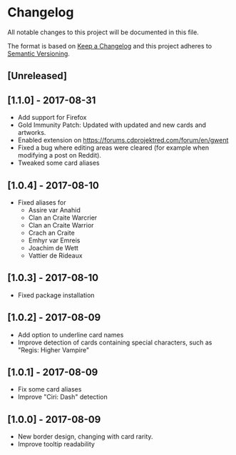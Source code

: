 # Changelog

All notable changes to this project will be documented in this file.

The format is based on [Keep a Changelog](http://keepachangelog.com/en/1.0.0/)
and this project adheres to [Semantic Versioning](http://semver.org/spec/v2.0.0.html).

## [Unreleased]

## [1.1.0] - 2017-08-31

- Add support for Firefox
- Gold Immunity Patch: Updated with updated and new cards and artworks.
- Enabled extension on https://forums.cdprojektred.com/forum/en/gwent
- Fixed a bug where editing areas were cleared (for example when modifying a post on Reddit).
- Tweaked some card aliases

## [1.0.4] - 2017-08-10

- Fixed aliases for
  - Assire var Anahid
  - Clan an Craite Warcrier
  - Clan an Craite Warrior
  - Crach an Craite
  - Emhyr var Emreis
  - Joachim de Wett
  - Vattier de Rideaux


## [1.0.3] - 2017-08-10

- Fixed package installation

## [1.0.2] - 2017-08-09

- Add option to underline card names
- Improve detection of cards containing special characters, such as "Regis: Higher Vampire"

## [1.0.1] - 2017-08-09

- Fix some card aliases
- Improve "Ciri: Dash" detection

## [1.0.0] - 2017-08-09

- New border design, changing with card rarity.
- Improve tooltip readability
